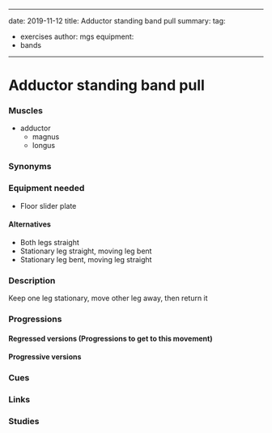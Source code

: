 
---
date: 2019-11-12
title: Adductor standing band pull
summary:
tag:
 - exercises
author: mgs
equipment:
-	bands
---
# Adductor standing band pull
### Muscles
  - adductor 
	  - magnus
	  - longus
### Synonyms
### Equipment needed
- Floor slider plate
#### Alternatives
-	Both legs straight
-	Stationary leg straight, moving leg bent
-	Stationary leg bent, moving leg straight
### Description
Keep one leg stationary, move other leg away, then return it
### Progressions
#### Regressed versions (Progressions to get to this movement)
#### Progressive versions
### Cues
### Links
### Studies

<!--stackedit_data:
eyJoaXN0b3J5IjpbMTEyNzA2MTM2NF19
-->